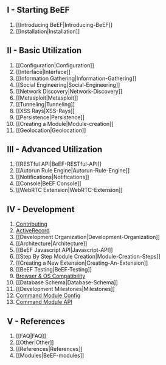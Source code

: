 ## I - Starting BeEF

1. [[Introducing BeEF|Introducing-BeEF]]
1. [[Installation|Installation]]

## II - Basic Utilization

1. [[Configuration|Configuration]]
1. [[Interface|Interface]]
1. [[Information Gathering|Information-Gathering]]
1. [[Social Engineering|Social-Engineering]]
1. [[Network Discovery|Network-Discovery]]
1. [[Metasploit|Metasploit]]
1. [[Tunneling|Tunneling]]
1. [[XSS Rays|XSS-Rays]]
1. [[Persistence|Persistence]]
1. [[Creating a Module|Module-creation]]
1. [[Geolocation|Geolocation]]

## III - Advanced Utilization

1. [[RESTful API|BeEF-RESTful-API]]
1. [[Autorun Rule Engine|Autorun-Rule-Engine]]
1. [[Notifications|Notifications]]
1. [[Console|BeEF Console]]
1. [[WebRTC Extension|WebRTC-Extension]]

## IV - Development
1. [Contributing](https://github.com/beefproject/beef/blob/master/.github/CONTRIBUTING.md)
1. [ActiveRecord](https://github.com/beefproject/beef/wiki/ActiveRecord)
1. [[Development Organization|Development-Organization]]
1. [[Architecture|Architecture]]
1. [[BeEF Javascript API|Javascript-API]]
1. [[Step By Step Module Creation|Module-Creation-Steps]]
1. [[Creating a New Extension|Creating-An-Extension]]
1. [[BeEF Testing|BeEF-Testing]]
1. [Browser & OS Compatibility](https://github.com/beefproject/beef/wiki/Browser-&-OS-Compatibility)
1. [[Database Schema|Database-Schema]]
1. [[Development Milestones|Milestones]]
1. [Command Module Config](https://github.com/beefproject/beef/wiki/Command-Module-Config)
1. [Command Module API](https://github.com/beefproject/beef/wiki/Command-Module-API)

## V - References

1. [[FAQ|FAQ]]
1. [[Other|Other]]
1. [[References|References]]
1. [[Modules|BeEF-modules]]

